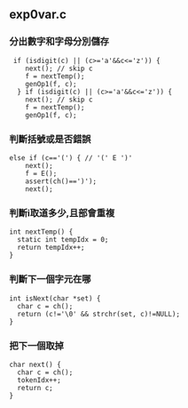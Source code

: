 ## exp0var.c

### 分出數字和字母分別儲存
```{r}
 if (isdigit(c) || (c>='a'&&c<='z')) {
    next(); // skip c
    f = nextTemp();
    genOp1(f, c);
  } if (isdigit(c) || (c>='a'&&c<='z')) {
    next(); // skip c
    f = nextTemp();
    genOp1(f, c);
```
### 判斷括號或是否錯誤
```{r}
else if (c=='(') { // '(' E ')'
    next();
    f = E();
    assert(ch()==')');
    next();
```
### 判斷i取道多少,且部會重複
```{r}
int nextTemp() {
  static int tempIdx = 0;
  return tempIdx++;
}
```
### 判斷下一個字元在哪
```{r}
int isNext(char *set) {
  char c = ch();
  return (c!='\0' && strchr(set, c)!=NULL);
}
```
### 把下一個取掉
```{r}
char next() {
  char c = ch();
  tokenIdx++;
  return c;
}
```